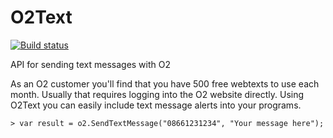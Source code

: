 # O2Text
[![Build status](https://ci.appveyor.com/api/projects/status/r2x4ribtpfgx8in9/branch/master?svg=true)](https://ci.appveyor.com/project/RobPaulson83794/o2text/branch/master)

API for sending text messages with O2

As an O2 customer you'll find that you have 500 free webtexts to use each month.  Usually that requires logging into the O2 website directly.  Using O2Text you can easily include text message alerts into your programs.

    > var result = o2.SendTextMessage("08661231234", "Your message here");
